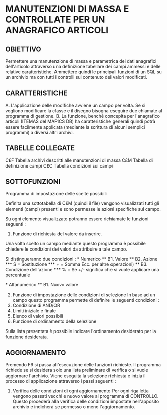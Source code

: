 # MANUTENZIONI DI MASSA E CONTROLLATE PER UN ANAGRAFICO ARTICOLI
## OBIETTIVO
Permettere una manutenzione di massa e parametrica dei dati anagrafici dell'articolo attraverso una definizione tabellare dei campi ammessi e delle relative caratteristiche.
Ammettere quindi le principali funzioni di un SQL su un archivio ma con tutti i controlli sul contenuto dei valori modificati.

## CARATTERISTICHE
A.   L'applicazione delle modifiche avviene un campo per volta. Se si vogliono modificare la classe e il disegno bisogna eseguire due chiamate al programma di gestione.
B.   La funzione, benchè concepita per l'anagrafico articoli (ITEMAS del MAPICS DB) ha caratteristiche generali quindi potrà essere facilmente applicata (mediante la scrittura di alcuni semplici programmi) a diversi altri archivi.

## TABELLE COLLEGATE
C£F  Tabella archivi descritti alle manutenzioni di massa
C£M  Tabella di definizione campi
C£C  Tabella condizioni sui campi

## SOTTOFUNZIONI
Programma di impostazione delle scelte possibili

Definita una sottotabella di C£M (quindi il file) vengono visualizzati tutti gli elementi (campi) presenti e sono permesse le azioni specifiche sul campo.

Su ogni elemento visualizzato potranno essere richiamate le funzioni seguenti : 
1.   Funzione di richiesta del valore da inserire.

Una volta scelto un campo mediante questo programma è possibile chiedere le condizioni dei valori da attribuire a tale
campo.

Si distingueranno due condizioni : 
 \* Numerico
 \*\* B1.  Valore
 \*\* B2.  Azione
 \*\*\* S = Sostituzione
 \*\*\* + = Somma Ecc. per altre operazioni)
 \*\* B3.  Condizione dell'azione
 \*\*\* % = Se +/- significa che si vuole applicare una percentuale

 \* Alfanumerico
 \*\* B1.  Nuovo valore

2.   Funzione di impostazione delle condizioni di selezione
In base ad un campo questo programma permette di definire le seguenti condizioni : 
1.   Condizione di AND/OR
2.   Limiti iniziale e finale
3.   Elenco di valori possibili
3.   Funzione di ordinamento della selezione

Sulla lista presentata è possibile indicare l'ordinamento desiderato per la funzione desiderata.

## AGGIORNAMENTO
Premendo F6 si passa all'esecuzione delle funzioni richieste. Il programma richiede se si desidera solo una lista preliminare di verifica o si vuole aggiornare l'archivio.
Viene eseguita la selezione richiesta e inizia il processo di applicazione attraverso i passi seguenti : 
1.   Verifica delle condizioni di ogni aggiornamento
Per ogni riga letta vengono passati vecchi e nuovo valore al programma di CONTROLLO. Questo procederà alla verifica delle condizioni impostate nell'apposito archivio e indicherà se permesso o meno l'aggiornamento.
